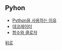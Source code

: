 ## Pyhon

- [Python을 사용하는 이유](https://github.com/knotted-developers/Computer-science/blob/main/Python/Python%EC%9D%84%20%EC%82%AC%EC%9A%A9%ED%95%98%EB%8A%94%20%EC%9D%B4%EC%9C%A0.md)
- [데코레이터](https://github.com/knotted-developers/Computer-science/blob/26dea689d569bbe97a32cf86242b3d31554f4683/Python/%EB%8D%B0%EC%BD%94%EB%A0%88%EC%9D%B4%ED%84%B0.md)
- [함수와 클로저](https://github.com/knotted-developers/Computer-science/blob/main/Python/%ED%95%A8%EC%88%98%EC%99%80%20%ED%81%B4%EB%A1%9C%EC%A0%80.md)

[뒤로](https://github.com/knotted-developers/Computer-science)
